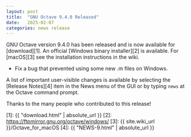 ```yaml
---
layout: post
title:  "GNU Octave 9.4.0 Released"
date:   2025-02-07
categories: news release
---
```


GNU Octave version 9.4.0 has been released and is now available for
[download][1].  An official [Windows binary installer][2] is available.
For [macOS][3] see the installation instructions in the wiki.

* Fix a bug that prevented using some new .m files on Windows.

A list of important user-visible changes is available by selecting the
[Release Notes][4] item in the News menu of the GUI or by typing `news`
at the Octave command prompt.

Thanks to the many people who contributed to this release!

[1]: {{ "download.html" | absolute_url }}
[2]: https://ftpmirror.gnu.org/octave/windows/
[3]: {{ site.wiki_url }}/Octave_for_macOS
[4]: {{ "NEWS-9.html" | absolute_url }}
